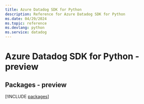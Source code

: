 ```yaml
---
title: Azure Datadog SDK for Python
description: Reference for Azure Datadog SDK for Python
ms.date: 04/29/2024
ms.topic: reference
ms.devlang: python
ms.service: datadog
---
```

# Azure Datadog SDK for Python - preview
## Packages - preview
[!INCLUDE [packages](datadog-index.md)]